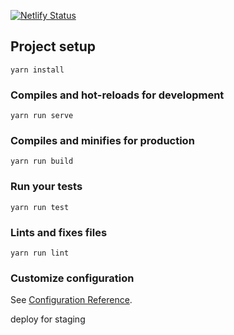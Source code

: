 [![Netlify Status](https://api.netlify.com/api/v1/badges/33727235-7228-414a-bb66-96c8b65b35f2/deploy-status)](https://app.netlify.com/sites/privvcdn/deploys)

## Project setup
```
yarn install
```

### Compiles and hot-reloads for development
```
yarn run serve
```

### Compiles and minifies for production
```
yarn run build
```

### Run your tests
```
yarn run test
```

### Lints and fixes files
```
yarn run lint
```

### Customize configuration
See [Configuration Reference](https://cli.vuejs.org/config/).

deploy for staging
